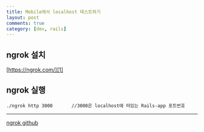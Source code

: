 ```yaml
---
title: Mobile에서 localhost 테스트하기
layout: post
comments: true
category: [dev, rails]
--- 
```


## ngrok 설치

[https://ngrok.com/][1]


## ngrok 실행

    ./ngrok http 3000       //3000은 localhost에 떠있는 Rails-app 포트번호


---

[ngrok github][2]


[1]: https://ngrok.com/
[2]: https://github.com/inconshreveable/ngrok
